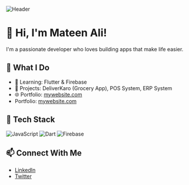 ![Header](https://your-image-link.com/banner.png)
# 👋 Hi, I'm Mateen Ali!
I'm a passionate developer who loves building apps that make life easier.

## 🚀 What I Do
- 🧠 Learning: Flutter & Firebase
- 💼 Projects: DeliverKaro (Grocery App), POS System, ERP System
- 🌐 Portfolio: [mywebsite.com](https://mywebsite.com)
-  Portfolio: [mywebsite.com](http://grocerwala.store)

## 🧰 Tech Stack
![JavaScript](https://img.shields.io/badge/-JavaScript-yellow?logo=javascript)
![Dart](https://img.shields.io/badge/-Dart-blue?logo=dart)
![Firebase](https://img.shields.io/badge/-Firebase-orange?logo=firebase)

## 📫 Connect With Me
- [LinkedIn](https://linkedin.com/in/yourusername)
- [Twitter](https://twitter.com/yourhandle)
